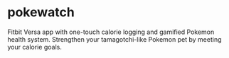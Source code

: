 # pokewatch
Fitbit Versa app with one-touch calorie logging and gamified Pokemon health system. Strengthen your tamagotchi-like Pokemon pet by meeting your calorie goals.

